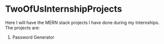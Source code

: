 ﻿# TwoOfUsInternshipProjects
Here I will have the MERN stack projects I have done during my Internships.   
The projects are:
1. Password Generator
   
